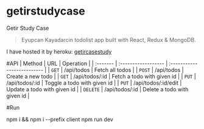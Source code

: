 # getirstudycase
 Getir Study Case

> Eyupcan Kayadarcin todolist app built with React, Redux & MongoDB.

I have hosted it by heroku: [getircasestudy](https://getircasestudy.herokuapp.com/)

#API
| Method   | URL                 | Operation                   |
| :------- | :------------------ | :-------------------------- |
| `GET`    | /api/todos          | Fetch all todos             |
| `POST`   | /api/todos          | Create a new todo           |
| `GET`    | /api/todos/:id      | Fetch a todo with given id  |
| `PUT`    | /api/todos/:id      | Toggle a todo with given id |
| `PUT`    | /api/todos/:id/edit | Update a todo with given id |
| `DELETE` | /api/todos/:id      | Delete a todo with given id |

#Run

npm i && npm i --prefix client
npm run dev